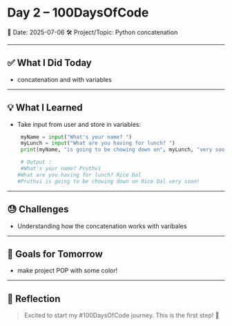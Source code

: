 # Day 2 – 100DaysOfCode

📅 Date: 2025-07-06 
🛠️ Project/Topic: Python concatenation

---

## ✅ What I Did Today

- concatenation and with variables



---

## 💡 What I Learned

- Take input from user and store in variables:
  ```python
   myName = input("What's your name? ")
   myLunch = input("What are you having for lunch? ")
   print(myName, "is going to be chowing down on", myLunch, "very soon!")

   # Output :
   #What's your name? Pruthvi
  #What are you having for lunch? Rice Dal
  #Pruthvi is going to be chowing down on Rice Dal very soon!


  ```


---

## 😓 Challenges

- Understanding how the concatenation works with varibales

---

## 🎯 Goals for Tomorrow

-  make project POP with some color!


---



## 💬 Reflection

> Excited to start my #100DaysOfCode journey. This is the first step! 🚀

